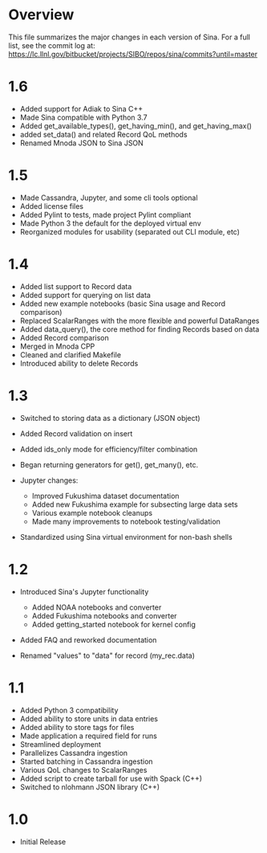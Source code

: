 Overview
========

This file summarizes the major changes in each version of Sina. For a full list,
see the commit log at:
https://lc.llnl.gov/bitbucket/projects/SIBO/repos/sina/commits?until=master

1.6
===
- Added support for Adiak to Sina C++
- Made Sina compatible with Python 3.7
- Added get_available_types(), get_having_min(), and get_having_max()
- added set_data() and related Record QoL methods
- Renamed Mnoda JSON to Sina JSON

1.5
===
- Made Cassandra, Jupyter, and some cli tools optional
- Added license files
- Added Pylint to tests, made project Pylint compliant
- Made Python 3 the default for the deployed virtual env
- Reorganized modules for usability (separated out CLI module, etc)

1.4
===
- Added list support to Record data
- Added support for querying on list data
- Added new example notebooks (basic Sina usage and Record comparison)
- Replaced ScalarRanges with the more flexible and powerful DataRanges
- Added data_query(), the core method for finding Records based on data
- Added Record comparison
- Merged in Mnoda CPP
- Cleaned and clarified Makefile
- Introduced ability to delete Records

1.3
===
- Switched to storing data as a dictionary (JSON object)
- Added Record validation on insert
- Added ids_only mode for efficiency/filter combination
- Began returning generators for get(), get_many(), etc.
- Jupyter changes:

  - Improved Fukushima dataset documentation
  - Added new Fukushima example for subsecting large data sets
  - Various example notebook cleanups
  - Made many improvements to notebook testing/validation

- Standardized using Sina virtual environment for non-bash shells

1.2
===
- Introduced Sina's Jupyter functionality

  - Added NOAA notebooks and converter
  - Added Fukushima notebooks and converter
  - Added getting_started notebook for kernel config

- Added FAQ and reworked documentation
- Renamed "values" to "data" for record (my_rec.data)

1.1
===
- Added Python 3 compatibility
- Added ability to store units in data entries
- Added ability to store tags for files
- Made application a required field for runs
- Streamlined deployment
- Parallelizes Cassandra ingestion
- Started batching in Cassandra ingestion
- Various QoL changes to ScalarRanges
- Added script to create tarball for use with Spack (C++)
- Switched to nlohmann JSON library (C++)


1.0
===
- Initial Release
